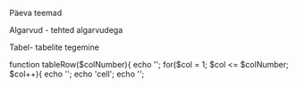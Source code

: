 Päeva teemad

Algarvud - tehted algarvudega

Tabel- tabelite tegemine

function tableRow($colNumber){
    echo '<tr>';
    for($col = 1; $col <= $colNumber; $col++){
        echo '<td style="background: '.randomColor().'">';
        echo 'cell';
        echo '</td>';